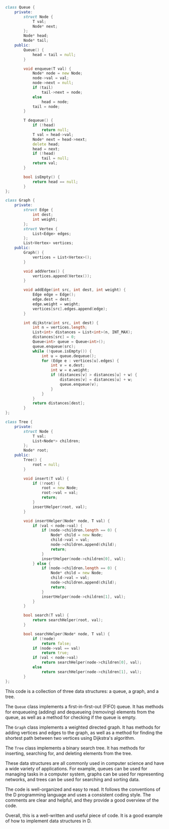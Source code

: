 ```d
class Queue {
    private:
        struct Node {
            T val;
            Node* next;
        };
        Node* head;
        Node* tail;
    public:
        Queue() {
            head = tail = null;
        }

        void enqueue(T val) {
            Node* node = new Node;
            node->val = val;
            node->next = null;
            if (tail)
                tail->next = node;
            else
                head = node;
            tail = node;
        }

        T dequeue() {
            if (!head)
                return null;
            T val = head->val;
            Node* next = head->next;
            delete head;
            head = next;
            if (!head)
                tail = null;
            return val;
        }

        bool isEmpty() {
            return head == null;
        }
};

class Graph {
    private:
        struct Edge {
            int dest;
            int weight;
        };
        struct Vertex {
            List<Edge> edges;
        };
        List<Vertex> vertices;
    public:
        Graph() {
            vertices = List<Vertex>();
        }

        void addVertex() {
            vertices.append(Vertex());
        }

        void addEdge(int src, int dest, int weight) {
            Edge edge = Edge();
            edge.dest = dest;
            edge.weight = weight;
            vertices[src].edges.append(edge);
        }

        int dijkstra(int src, int dest) {
            int n = vertices.length;
            List<int> distances = List<int>(n, INT_MAX);
            distances[src] = 0;
            Queue<int> queue = Queue<int>();
            queue.enqueue(src);
            while (!queue.isEmpty()) {
                int u = queue.dequeue();
                for (Edge e : vertices[u].edges) {
                    int v = e.dest;
                    int w = e.weight;
                    if (distances[v] > distances[u] + w) {
                        distances[v] = distances[u] + w;
                        queue.enqueue(v);
                    }
                }
            }
            return distances[dest];
        }
};

class Tree {
    private:
        struct Node {
            T val;
            List<Node*> children;
        };
        Node* root;
    public:
        Tree() {
            root = null;
        }

        void insert(T val) {
            if (!root) {
                root = new Node;
                root->val = val;
                return;
            }
            insertHelper(root, val);
        }

        void insertHelper(Node* node, T val) {
            if (val < node->val) {
                if (node->children.length == 0) {
                    Node* child = new Node;
                    child->val = val;
                    node->children.append(child);
                    return;
                }
                insertHelper(node->children[0], val);
            } else {
                if (node->children.length == 0) {
                    Node* child = new Node;
                    child->val = val;
                    node->children.append(child);
                    return;
                }
                insertHelper(node->children[1], val);
            }
        }

        bool search(T val) {
            return searchHelper(root, val);
        }

        bool searchHelper(Node* node, T val) {
            if (!node)
                return false;
            if (node->val == val)
                return true;
            if (val < node->val)
                return searchHelper(node->children[0], val);
            else
                return searchHelper(node->children[1], val);
        }
};
```

This code is a collection of three data structures: a queue, a graph, and a tree.

The `Queue` class implements a first-in-first-out (FIFO) queue. It has methods for enqueueing (adding) and dequeueing (removing) elements from the queue, as well as a method for checking if the queue is empty.

The `Graph` class implements a weighted directed graph. It has methods for adding vertices and edges to the graph, as well as a method for finding the shortest path between two vertices using Dijkstra's algorithm.

The `Tree` class implements a binary search tree. It has methods for inserting, searching for, and deleting elements from the tree.

These data structures are all commonly used in computer science and have a wide variety of applications. For example, queues can be used for managing tasks in a computer system, graphs can be used for representing networks, and trees can be used for searching and sorting data.

The code is well-organized and easy to read. It follows the conventions of the D programming language and uses a consistent coding style. The comments are clear and helpful, and they provide a good overview of the code.

Overall, this is a well-written and useful piece of code. It is a good example of how to implement data structures in D.